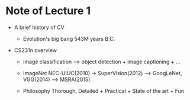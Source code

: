 # Note of Lecture 1

- A brief history of CV
  - Evolution's big bang 543M years B.C.

- CS231n overview
  - image classification --> object detection + image captioning + ...

  - ImageNet
    NEC-UIUC(2010) -> SuperVision(2012) --> GoogLeNet, VGG(2014) --> MSRA(2015)

  - Philosophy
    Thorough, Detailed + Practical + State of the art + Fun

